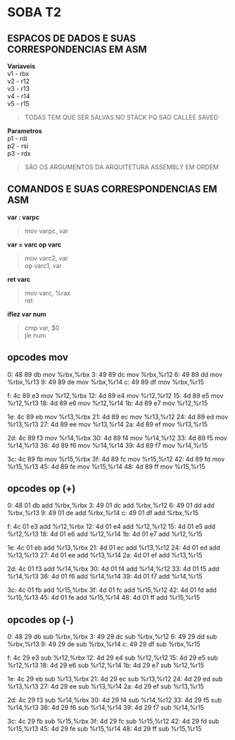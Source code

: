 # SOBA T2
## ESPACOS DE DADOS E SUAS CORRESPONDENCIAS EM ASM

**Variaveis** <br />
v1 - rbx <br />
v2 - r12 <br />
v3 - r13 <br />
v4 - r14 <br />
v5 - r15 <br />
> TODAS TEM QUE SER SALVAS NO STACK PQ SAO CALLEE SAVED

**Parametros** <br />
p1 - rdi <br />
p2 - rsi <br />
p3 - rdx <br />
> SÃO OS ARGUMENTOS DA ARQUITETURA ASSEMBLY EM ORDEM

## COMANDOS E SUAS CORRESPONDENCIAS EM ASM
**var : varpc**
> mov varpc, var

**var = varc op varc**
> mov varc2, var <br />
> op varc1, var

**ret varc**
> mov varc, %rax <br />
> ret

**iflez var num**
> cmp var, $0 <br />
> jle num

## opcodes mov
   0:   48 89 db                mov    %rbx,%rbx
   3:   49 89 dc                mov    %rbx,%r12
   6:   49 89 dd                mov    %rbx,%r13
   9:   49 89 de                mov    %rbx,%r14
   c:   49 89 df                mov    %rbx,%r15

   f:   4c 89 e3                mov    %r12,%rbx
  12:   4d 89 e4                mov    %r12,%r12
  15:   4d 89 e5                mov    %r12,%r13
  18:   4d 89 e6                mov    %r12,%r14
  1b:   4d 89 e7                mov    %r12,%r15

  1e:   4c 89 eb                mov    %r13,%rbx
  21:   4d 89 ec                mov    %r13,%r12
  24:   4d 89 ed                mov    %r13,%r13
  27:   4d 89 ee                mov    %r13,%r14
  2a:   4d 89 ef                mov    %r13,%r15

  2d:   4c 89 f3                mov    %r14,%rbx
  30:   4d 89 f4                mov    %r14,%r12
  33:   4d 89 f5                mov    %r14,%r13
  36:   4d 89 f6                mov    %r14,%r14
  39:   4d 89 f7                mov    %r14,%r15

  3c:   4c 89 fb                mov    %r15,%rbx
  3f:   4d 89 fc                mov    %r15,%r12
  42:   4d 89 fd                mov    %r15,%r13
  45:   4d 89 fe                mov    %r15,%r14
  48:   4d 89 ff                mov    %r15,%r15

## opcodes op (+)
   0:   48 01 db                add    %rbx,%rbx
   3:   49 01 dc                add    %rbx,%r12
   6:   49 01 dd                add    %rbx,%r13
   9:   49 01 de                add    %rbx,%r14
   c:   49 01 df                add    %rbx,%r15

   f:   4c 01 e3                add    %r12,%rbx
  12:   4d 01 e4                add    %r12,%r12
  15:   4d 01 e5                add    %r12,%r13
  18:   4d 01 e6                add    %r12,%r14
  1b:   4d 01 e7                add    %r12,%r15

  1e:   4c 01 eb                add    %r13,%rbx
  21:   4d 01 ec                add    %r13,%r12
  24:   4d 01 ed                add    %r13,%r13
  27:   4d 01 ee                add    %r13,%r14
  2a:   4d 01 ef                add    %r13,%r15

  2d:   4c 01 f3                add    %r14,%rbx
  30:   4d 01 f4                add    %r14,%r12
  33:   4d 01 f5                add    %r14,%r13
  36:   4d 01 f6                add    %r14,%r14
  39:   4d 01 f7                add    %r14,%r15

  3c:   4c 01 fb                add    %r15,%rbx
  3f:   4d 01 fc                add    %r15,%r12
  42:   4d 01 fd                add    %r15,%r13
  45:   4d 01 fe                add    %r15,%r14
  48:   4d 01 ff                add    %r15,%r15

## opcodes op (-)
   0:   48 29 db                sub    %rbx,%rbx
   3:   49 29 dc                sub    %rbx,%r12
   6:   49 29 dd                sub    %rbx,%r13
   9:   49 29 de                sub    %rbx,%r14
   c:   49 29 df                sub    %rbx,%r15

   f:   4c 29 e3                sub    %r12,%rbx
  12:   4d 29 e4                sub    %r12,%r12
  15:   4d 29 e5                sub    %r12,%r13
  18:   4d 29 e6                sub    %r12,%r14
  1b:   4d 29 e7                sub    %r12,%r15

  1e:   4c 29 eb                sub    %r13,%rbx
  21:   4d 29 ec                sub    %r13,%r12
  24:   4d 29 ed                sub    %r13,%r13
  27:   4d 29 ee                sub    %r13,%r14
  2a:   4d 29 ef                sub    %r13,%r15

  2d:   4c 29 f3                sub    %r14,%rbx
  30:   4d 29 f4                sub    %r14,%r12
  33:   4d 29 f5                sub    %r14,%r13
  36:   4d 29 f6                sub    %r14,%r14
  39:   4d 29 f7                sub    %r14,%r15
  
  3c:   4c 29 fb                sub    %r15,%rbx
  3f:   4d 29 fc                sub    %r15,%r12
  42:   4d 29 fd                sub    %r15,%r13
  45:   4d 29 fe                sub    %r15,%r14
  48:   4d 29 ff                sub    %r15,%r15
